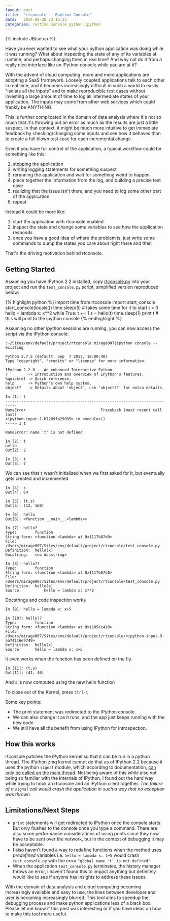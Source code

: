 ```yaml
---
layout: post
title:  "rtconsole -- Runtime Console"
date:   2014-08-28 23:15:13
categories: runtime console python ipython
---
```

{% include JB/setup %}

Have you ever wanted to see what your python application was doing while it was running? What about inspecting the state of any of its variables at runtime, and perhaps changing them in real time? And why not do it from a really nice interface like an IPython console while you are at it?

With the advent of cloud computing, more and more applications are adopting a SaaS framework. Loosely coupled applications talk to each other in real time, and it becomes increasingly difficult in such a world to easily "isolate all the inputs" and to make reproducible test cases without investing a large amount of time to log all intermediate states of your application. The inputs may come from other web services which could frankly be ANYTHING. 

This is further complicated in the domain of data analysis where it's not so much that it's throwing out an error as much as the results are just a little suspect. In that context, it might be much more intuitive to get immediate feedback by checking/changing some inputs and see how it behaves than to create a full blown test case for each incremental change.

Even if you have full control of the application, a typical workflow could be something like this:

1. stopping the application
2. writing logging statements for something suspect
3. rerunning the application and wait for something weird to happen
4. piece together the information from the log, and building a precise test case
5. realizing that the issue isn't there, and  you need to log some other part of the application
6. repeat

Instead it could be more like:

1. start the application with rtconsole enabled
2. inspect the state and change some variables to see how the application responds
3. once you have a good idea of where the problem is, just write some commands to dump the states you care about right there and then

That's the driving motivation behind rtconsole. 

Getting Started
---------------

Assuming you have IPython 2.2 installed, copy [rtconsole.py][rtconsole] into your project and run the `test_console.py` script, simplified version reproduced below:

{% highlight python %}
import time
from rtconsole import start_console
start_console(locals())
time.sleep(5) # takes some time for it to start
t = 0
hello = lambda x: x**2
while True:
    t += 1
    s = hello(t)
    time.sleep(1)
print t # this will print to the ipython console
{% endhighlight %}

Assuming no other ipython sessions are running, you can now access the script via the IPython console:

    :~/Sites/env/default/project/rtconsole mirage007$ipython console --existing

    Python 2.7.5 (default, Sep  7 2013, 18:00:40) 
    Type "copyright", "credits" or "license" for more information.

    IPython 2.2.0 -- An enhanced Interactive Python.
    ?         -> Introduction and overview of IPython's features.
    %quickref -> Quick reference.
    help      -> Python's own help system.
    object?   -> Details about 'object', use 'object??' for extra details.

    In [1]: t
    ---------------------------------------------------------------------------
    NameError                                 Traceback (most recent call last)
    <ipython-input-1-b7269fa25085> in <module>()
    ----> 1 t

    NameError: name 't' is not defined

    In [2]: t
    hello
    Out[2]: 2

    In [3]: t
    Out[3]: 7

We can see that `t` wasn't initialized when we first asked for it, but eventually gets created and incremented

    In [4]: s
    Out[4]: 64

    In [5]: (t,s)
    Out[5]: (13, 169)

    In [6]: hello
    Out[6]: <function __main__.<lambda>>

    In [7]: hello?
    Type:        function
    String form: <function <lambda> at 0x1117b87d0>
    File:        /Users/mirage007/Sites/env/default/project/rtconsole/test_console.py
    Definition:  hello(x)
    Docstring:   <no docstring>

    In [8]: hello??
    Type:        function
    String form: <function <lambda> at 0x1117b87d0>
    File:        /Users/mirage007/Sites/env/default/project/rtconsole/test_console.py
    Definition:  hello(x)
    Source:          hello = lambda x: x**2

Docstrings and code inspection works

    In [9]: hello = lambda x: x+5

    In [10]: hello??
    Type:        function
    String form: <function <lambda> at 0x1105cc410>
    File:        /Users/mirage007/Sites/env/default/project/rtconsole/<ipython-input-9-aa74116e9749>
    Definition:  hello(x)
    Source:      hello = lambda x: x+5

It even works when the function has been defined on the fly.

    In [11]: (t,s)
    Out[11]: (41, 46)


And `s` is now computed using the new hello function

To close out of the Kernel, press `Ctrl-\` 

Some key points:

- The print statement was redirected to the IPython console. 
- We can also change it as it runs, and the app just keeps running with the new code
- We still have all the benefit from using IPython for introspection. 

How this works
----------

rtconsole patches the IPython kernel so that it can be run in a python thread. The IPython zmq kernel cannot do that as of IPython 2.2 because it uses the python `signal` module, which according to documentation, [can only be called on the main thread](https://docs.python.org/2/library/signal.html#module-signal). Not being aware of this while also not being so familiar with the internals of IPython, I found out the hard way while trying to hook an rtconsole and an IPython client together. *The failure of a `signal` call would crash the application in such a way that no exception was thrown.*

Limitations/Next Steps
----------

- `print` statements will get redirected to IPython once the console starts. But only flushes to the console once you type a command. There are also some performance considerations of using prints since they now have to be sent over the network, but in the context of debugging it may be acceptable.
- I also haven't found a way to redefine functions when the method uses *predefined* variables i.e. `hello = lambda x: t+5` would crash `test_console.py` with the error `"global name 't' is not defined"`
- When the application `test_console.py` terminates, the history manager throws an error, i haven't found this to impact anything but definitely would like to see if anyone has insights to address these issues.

With the domain of data analysis and cloud computing becoming increasingly available and easy to use, the lines between developer and user is becoming increasingly blurred. This tool aims to speedup the debugging process and make python applications less of a black box. Please let me know if this post was interesting or if you have ideas on how to make this tool more useful.

[rtconsole]: https://github.com/mirage007/rtconsole
